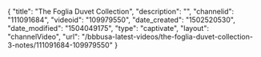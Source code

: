 {
    "title": "The Foglia Duvet Collection",
    "description": "",
    "channelid": "111091684",
    "videoid": "109979550",
    "date_created": "1502520530",
    "date_modified": "1504049175",
    "type": "captivate",
    "layout": "channelVideo",
    "url": "\/bbbusa-latest-videos\/the-foglia-duvet-collection-3-notes\/111091684-109979550"
}
